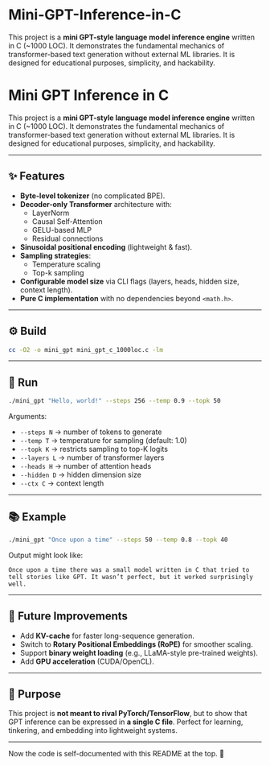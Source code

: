 # Mini-GPT-Inference-in-C
This project is a **mini GPT-style language model inference engine** written in C (~1000 LOC). It demonstrates the fundamental mechanics of transformer-based text generation without external ML libraries. It is designed for educational purposes, simplicity, and hackability.
# Mini GPT Inference in C

This project is a **mini GPT-style language model inference engine** written in C (~1000 LOC). It demonstrates the fundamental mechanics of transformer-based text generation without external ML libraries. It is designed for educational purposes, simplicity, and hackability.

---

## ✨ Features
- **Byte-level tokenizer** (no complicated BPE).
- **Decoder-only Transformer** architecture with:
  - LayerNorm
  - Causal Self-Attention
  - GELU-based MLP
  - Residual connections
- **Sinusoidal positional encoding** (lightweight & fast).
- **Sampling strategies**:
  - Temperature scaling
  - Top-k sampling
- **Configurable model size** via CLI flags (layers, heads, hidden size, context length).
- **Pure C implementation** with no dependencies beyond `<math.h>`.

---

## ⚙️ Build
```bash
cc -O2 -o mini_gpt mini_gpt_c_1000loc.c -lm
```

---

## 🚀 Run
```bash
./mini_gpt "Hello, world!" --steps 256 --temp 0.9 --topk 50
```

Arguments:
- `--steps N` → number of tokens to generate
- `--temp T` → temperature for sampling (default: 1.0)
- `--topk K` → restricts sampling to top-K logits
- `--layers L` → number of transformer layers
- `--heads H` → number of attention heads
- `--hidden D` → hidden dimension size
- `--ctx C` → context length

---

## 📚 Example
```bash
./mini_gpt "Once upon a time" --steps 50 --temp 0.8 --topk 40
```
Output might look like:
```
Once upon a time there was a small model written in C that tried to tell stories like GPT. It wasn’t perfect, but it worked surprisingly well.
```

---

## 🔮 Future Improvements
- Add **KV-cache** for faster long-sequence generation.
- Switch to **Rotary Positional Embeddings (RoPE)** for smoother scaling.
- Support **binary weight loading** (e.g., LLaMA-style pre-trained weights).
- Add **GPU acceleration** (CUDA/OpenCL).

---

## 🎯 Purpose
This project is **not meant to rival PyTorch/TensorFlow**, but to show that GPT inference can be expressed in **a single C file**. Perfect for learning, tinkering, and embedding into lightweight systems.

---

Now the code is self-documented with this README at the top. 🚀
